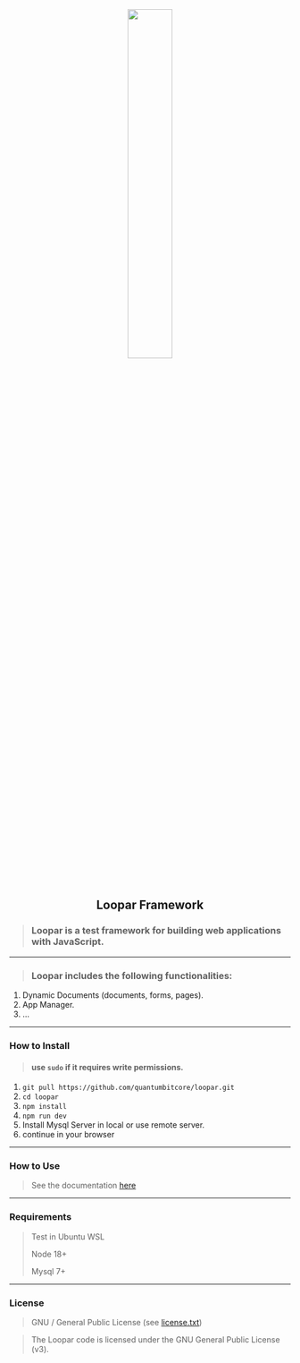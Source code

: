 <div align = "center">
    <img src = "https://user-images.githubusercontent.com/87505840/196835270-bb77df87-9880-4933-b0ff-289eb54c0202.svg" height = "" width = "40%">
    <h2>Loopar Framework</h2>

</div>

> ### Loopar is a test framework for building web applications with JavaScript.
___
> ### Loopar includes the following functionalities:

1. Dynamic Documents (documents, forms, pages).
2. App Manager.
3. ...
___
### How to Install
> #### use `sudo` if it requires write permissions.
> 
1. `git pull https://github.com/quantumbitcore/loopar.git`
2. `cd loopar`
3. `npm install`
4. `npm run dev`
5. Install Mysql Server in local or use remote server.
6. continue in your browser


___
### How to Use
> See the documentation [here](https://github.com/quantumbitcore/loopar/wiki)

___
### Requirements
>Test in Ubuntu WSL
>
>Node 18+
> 
> Mysql 7+

___

### License
> GNU / General Public License (see [license.txt](license.txt))

> The Loopar code is licensed under the GNU General Public License (v3).

